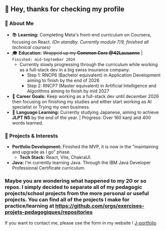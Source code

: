 ## 👋 Hey, thanks for checking my profile

### 🌱 About Me
- 📚 **Learning:** Completing Meta's front-end curriculum on Coursera, focusing on React. *(On standby. Currently module 7/9, finished all technical courses)*
- 🎓 **Education:** ~~Wrapped up my **Common Core @42Lausanne**~~ | `Finished: mid-September 2024`
  - Currently slowly progressing through the curriculum while working as a full-stack dev in a big swiss insurance company.
    - Step 1: RNCP6 (Bachelor equivalent) in Application Development aiming to finish by the end of 2026
    - Step 2: RNCP7 (Master equivalent) in Artificial Intelligence and Algorithms aiming to finish by mid 2027
- 🎯 **Career Goals:** Keep working as a full-stack dev until december 2026 then focusing on finishing my studies and either start working as AI specialist or Trying my own business.
- 🌸 **Language Learning:** Currently studying Japanese, aiming to achieve **JLPT N5** by the end of the year. | Progress: Over 160 kanji and 400 words learned.

### 🚀 Projects & Interests
- **Portfolio Development:** Finished the MVP, it is now in the "maintaining and upgrade as I go" phase.
  - **Tech Stack:** React, Vite, ChakraUI.
- **Java:** I'm currently learning Java. Through the IBM Java Developer Professional Certificate curriculum.

### Maybe you are wondering what happened to my 20 or so repos. I simply decided to separate all of my pedagogic projects/school projects from the more personal or useful projects. You can find all of the projects I make for practice/learning at https://github.com/orgs/exercises-projets-pedagogiques/repositories

If you want to contact me, please use the form in my website ! [J-portfolio](https://jeydot-dev.github.io/j-portfolio/)
